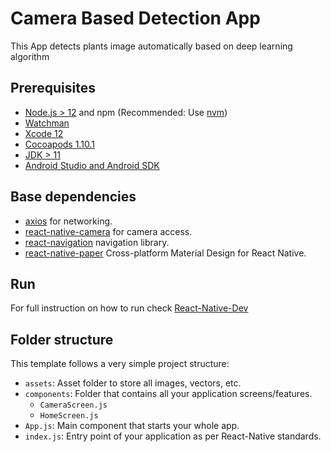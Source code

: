 # Camera Based Detection App

This App detects plants image automatically based on deep learning algorithm

## Prerequisites

- [Node.js > 12](https://nodejs.org) and npm (Recommended: Use [nvm](https://github.com/nvm-sh/nvm))
- [Watchman](https://facebook.github.io/watchman)
- [Xcode 12](https://developer.apple.com/xcode)
- [Cocoapods 1.10.1](https://cocoapods.org)
- [JDK > 11](https://www.oracle.com/java/technologies/javase-jdk11-downloads.html)
- [Android Studio and Android SDK](https://developer.android.com/studio)

## Base dependencies

- [axios](https://github.com/axios/axios) for networking.
- [react-native-camera](https://react-native-camera.github.io/react-native-camera/docs/rncamera) for camera access.
- [react-navigation](https://reactnavigation.org) navigation library.
- [react-native-paper](https://callstack.github.io/react-native-paper/) Cross-platform Material Design for React Native.

## Run

For full instruction on how to run check [React-Native-Dev](https://reactnative.dev/docs/environment-setup/)

## Folder structure

This template follows a very simple project structure:

- `assets`: Asset folder to store all images, vectors, etc.
- `components`: Folder that contains all your application screens/features.
  - `CameraScreen.js`
  - `HomeScreen.js`
- `App.js`: Main component that starts your whole app.
- `index.js`: Entry point of your application as per React-Native standards.
